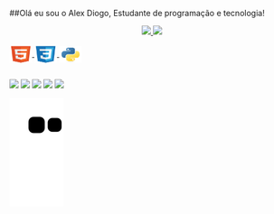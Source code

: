 ##Olá eu sou o Alex Diogo, Estudante de programação e tecnologia!
<div align="center">
  <a href="https://github.com/alexzkl">
  <img height="150em" src="https://github-readme-stats.vercel.app/api?username=alexzkl&show_icons=true&theme=github_dark&include_all_commits=true&count_private=true"/>
  <img height="150em" src="https://github-readme-stats.vercel.app/api/top-langs/?username=alexzkl&layout=compact&langs_count=7&theme=github_dark"/>
</div>
<div style="display: inline_block"><br>
  <img align="center" alt="alexzkl-HTML" height="30" width="40" src="https://raw.githubusercontent.com/devicons/devicon/master/icons/html5/html5-original.svg">
  <img align="center" alt="alexzkl-CSS" height="30" width="40" src="https://raw.githubusercontent.com/devicons/devicon/master/icons/css3/css3-original.svg">
  <img align="center" alt="alexzkl-Python" height="30" width="40" src="https://raw.githubusercontent.com/devicons/devicon/master/icons/python/python-original.svg">
        
</div>
  
  ##
 
<div> 
  <a href="https://www.youtube.com/channel/UCp7IsrvNxhOKrx-bfxg-vig" target="_blank"><img src="https://img.shields.io/badge/YouTube-FF0000?style=for-the-badge&logo=youtube&logoColor=white" target="_blank"></a>
  <a href="https://www.instagram.com/alex_diogo/" target="_blank"><img src="https://img.shields.io/badge/-Instagram-%23E4405F?style=for-the-badge&logo=instagram&logoColor=white" target="_blank"></a> 
  <a href = "mailto:Alexzkl15@gmail.com"><img src="https://img.shields.io/badge/-Gmail-%23333?style=for-the-badge&logo=gmail&logoColor=white" target="_blank"></a>
  <a href="https://www.linkedin.com/in/alex-diogo-86467321b/" target="_blank"><img src="https://img.shields.io/badge/-LinkedIn-%230077B5?style=for-the-badge&logo=linkedin&logoColor=white" target="_blank"></a> 
  <a href="https://open.spotify.com/playlist/3WkW0DxH6KkdiKjB9TGwc4?si=de45be16791c4884"><img src="https://img.shields.io/badge/Spotify-008000?style=for-the-badge&logo=Spotify&logoColor=white"target="_blank"></a> 
 
  ![Snake animation](https://github.com/rafaballerini/rafaballerini/blob/output/github-contribution-grid-snake.svg)
 
</div>
